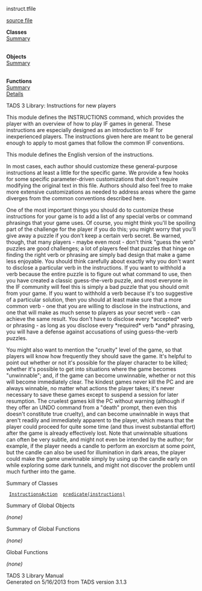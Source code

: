 ---
---
<span class="title">instruct.t</span><span class="type">file</span>

[source file](../source/instruct.t.html)

**Classes**  
[Summary](#_ClassSummary_)  
 

**Objects**  
[Summary](#_ObjectSummary_)  
 

**Functions**  
[Summary](#_FunctionSummary_)  
[Details](#_Functions_)

<div class="fdesc">

TADS 3 Library: Instructions for new players

This module defines the INSTRUCTIONS command, which provides the player
with an overview of how to play IF games in general. These instructions
are especially designed as an introduction to IF for inexperienced
players. The instructions given here are meant to be general enough to
apply to most games that follow the common IF conventions.

This module defines the English version of the instructions.

In most cases, each author should customize these general-purpose
instructions at least a little for the specific game. We provide a few
hooks for some specific parameter-driven customizations that don't
require modifying the original text in this file. Authors should also
feel free to make more extensive customizations as needed to address
areas where the game diverges from the common conventions described
here.

One of the most important things you should do to customize these
instructions for your game is to add a list of any special verbs or
command phrasings that your game uses. Of course, you might think you'll
be spoiling part of the challenge for the player if you do this; you
might worry that you'll give away a puzzle if you don't keep a certain
verb secret. Be warned, though, that many players - maybe even most -
don't think "guess the verb" puzzles are good challenges; a lot of
players feel that puzzles that hinge on finding the right verb or
phrasing are simply bad design that make a game less enjoyable. You
should think carefully about exactly why you don't want to disclose a
particular verb in the instructions. If you want to withhold a verb
because the entire puzzle is to figure out what command to use, then you
have created a classic guess-the-verb puzzle, and most everyone in the
IF community will feel this is simply a bad puzzle that you should omit
from your game. If you want to withhold a verb because it's too
suggestive of a particular solution, then you should at least make sure
that a more common verb - one that you are willing to disclose in the
instructions, and one that will make as much sense to players as your
secret verb - can achieve the same result. You don't have to disclose
every \*accepted\* verb or phrasing - as long as you disclose every
\*required\* verb \*and\* phrasing, you will have a defense against
accusations of using guess-the-verb puzzles.

You might also want to mention the "cruelty" level of the game, so that
players will know how frequently they should save the game. It's helpful
to point out whether or not it's possible for the player character to be
killed; whether it's possible to get into situations where the game
becomes "unwinnable"; and, if the game can become unwinnable, whether or
not this will become immediately clear. The kindest games never kill the
PC and are always winnable, no matter what actions the player takes;
it's never necessary to save these games except to suspend a session for
later resumption. The cruelest games kill the PC without warning
(although if they offer an UNDO command from a "death" prompt, then even
this doesn't constitute true cruelty), and can become unwinnable in ways
that aren't readily and immediately apparent to the player, which means
that the player could proceed for quite some time (and thus invest
substantial effort) after the game is already effectively lost. Note
that unwinnable situations can often be very subtle, and might not even
be intended by the author; for example, if the player needs a candle to
perform an exorcism at some point, but the candle can also be used for
illumination in dark areas, the player could make the game unwinnable
simply by using up the candle early on while exploring some dark
tunnels, and might not discover the problem until much further into the
game.

</div>

<span id="_ClassSummary_"></span>

<div class="mjhd">

<span class="hdln">Summary of Classes</span>  

</div>

` `[`InstructionsAction`](../object/InstructionsAction.html)`  `[`predicate(instructions)`](../object/predicate(instructions).html)`  `
<span id="_ObjectSummary_"></span>

<div class="mjhd">

<span class="hdln">Summary of Global Objects</span>  

</div>

*(none)* <span id="FunctionSummary_"></span>

<div class="mjhd">

<span class="hdln">Summary of Global Functions</span>  

</div>

*(none)* <span id="_Functions_"></span>

<div class="mjhd">

<span class="hdln">Global Functions</span>  

</div>

*(none)*

<div class="ftr">

TADS 3 Library Manual  
Generated on 5/16/2013 from TADS version 3.1.3

</div>
